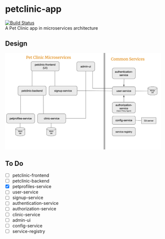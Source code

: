 # petclinic-app
[![Build Status](https://travis-ci.com/jferrater/petclinic-app.svg?branch=master)](https://travis-ci.com/jferrater/petclinic-app)
<br>
A Pet Clinic app in microservices architecture

## Design
![Spring Boot App with OPA Data Filter](https://github.com/jferrater/petclinic-app/blob/master/design.png)


## To Do
- [ ] petclinic-frontend
- [ ] petclinic-backend
- [x] petprofiles-service
- [ ] user-service
- [ ] signup-service
- [ ] authentication-service
- [ ] authorization-service
- [ ] clinic-service
- [ ] admin-ui
- [ ] config-service
- [ ] service-registry
